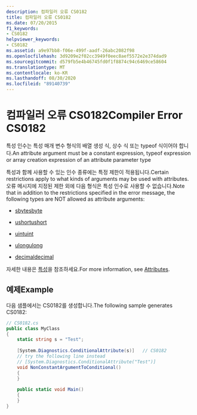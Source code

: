 ```yaml
---
description: 컴파일러 오류 CS0182
title: 컴파일러 오류 CS0182
ms.date: 07/20/2015
f1_keywords:
- CS0182
helpviewer_keywords:
- CS0182
ms.assetid: a9e97bb8-f06e-499f-aadf-26abc2082f98
ms.openlocfilehash: 3d9209e2f02cc3949f0eec8aef5572e2e374dad9
ms.sourcegitcommit: d579fb5e4b46745fd0f1f8874c94c6469ce58604
ms.translationtype: MT
ms.contentlocale: ko-KR
ms.lasthandoff: 08/30/2020
ms.locfileid: "89140739"
---
```

# <a name="compiler-error-cs0182"></a><span data-ttu-id="3de75-103">컴파일러 오류 CS0182</span><span class="sxs-lookup"><span data-stu-id="3de75-103">Compiler Error CS0182</span></span>
<span data-ttu-id="3de75-104">특성 인수는 특성 매개 변수 형식의 배열 생성 식, 상수 식 또는 typeof 식이어야 합니다.</span><span class="sxs-lookup"><span data-stu-id="3de75-104">An attribute argument must be a constant expression, typeof expression or array creation expression of an attribute parameter type</span></span>  
  
<span data-ttu-id="3de75-105">특성과 함께 사용할 수 있는 인수 종류에는 특정 제한이 적용됩니다.</span><span class="sxs-lookup"><span data-stu-id="3de75-105">Certain restrictions apply to what kinds of arguments may be used with attributes.</span></span> <span data-ttu-id="3de75-106">오류 메시지에 지정된 제한 외에 다음 형식은 특성 인수로 사용할 수 없습니다.</span><span class="sxs-lookup"><span data-stu-id="3de75-106">Note that in addition to the restrictions specified in the error message, the following types are NOT allowed as attribute arguments:</span></span>  
  
- [<span data-ttu-id="3de75-107">sbyte</span><span class="sxs-lookup"><span data-stu-id="3de75-107">sbyte</span></span>](../language-reference/builtin-types/integral-numeric-types.md)  
  
- [<span data-ttu-id="3de75-108">ushort</span><span class="sxs-lookup"><span data-stu-id="3de75-108">ushort</span></span>](../language-reference/builtin-types/integral-numeric-types.md)  
  
- [<span data-ttu-id="3de75-109">uint</span><span class="sxs-lookup"><span data-stu-id="3de75-109">uint</span></span>](../language-reference/builtin-types/integral-numeric-types.md)  
  
- [<span data-ttu-id="3de75-110">ulong</span><span class="sxs-lookup"><span data-stu-id="3de75-110">ulong</span></span>](../language-reference/builtin-types/integral-numeric-types.md)  
  
- [<span data-ttu-id="3de75-111">decimal</span><span class="sxs-lookup"><span data-stu-id="3de75-111">decimal</span></span>](../language-reference/builtin-types/floating-point-numeric-types.md)  
  
<span data-ttu-id="3de75-112">자세한 내용은 [특성](../programming-guide/concepts/attributes/index.md)을 참조하세요.</span><span class="sxs-lookup"><span data-stu-id="3de75-112">For more information, see [Attributes](../programming-guide/concepts/attributes/index.md).</span></span>  
  
## <a name="example"></a><span data-ttu-id="3de75-113">예제</span><span class="sxs-lookup"><span data-stu-id="3de75-113">Example</span></span>  
 <span data-ttu-id="3de75-114">다음 샘플에서는 CS0182를 생성합니다.</span><span class="sxs-lookup"><span data-stu-id="3de75-114">The following sample generates CS0182:</span></span>  
  
```csharp  
// CS0182.cs  
public class MyClass  
{  
    static string s = "Test";  
  
    [System.Diagnostics.ConditionalAttribute(s)]   // CS0182  
    // try the following line instead  
    // [System.Diagnostics.ConditionalAttribute("Test")]  
    void NonConstantArgumentToConditional()  
    {  
    }  
  
    public static void Main()  
    {  
    }  
}  
```
